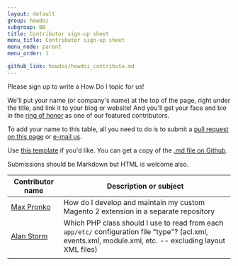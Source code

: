 ```yaml
---
layout: default
group: howdoi
subgroup: BB
title: Contributor sign-up sheet
menu_title: Contributor sign-up sheet
menu_node: parent
menu_order: 1

github_link: howdoi/howdoi_contribute.md
---
```


Please sign up to write a How Do I topic for us! 

We'll put your name (or company's name) at the top of the page, right under the title, and link it to your blog or website! And you'll get your face and bio in the <a href="{{ site.gdeurl21 }}howdoi/howdoi_bios.html">ring of honor</a> as one of our featured contributors.

To add your name to this table, all you need to do is to submit a <a href="{{ site.githuburl21 }}howdoi/howdoi_contribute.md">pull request on this page</a> or <a href="mailto:DL-Magento-Doc-Feedback@magento.com">e-mail us</a>. 

Use <a href="{{ site.gdeurl21 }}howdoi/howdoi_template.html">this template</a> if you'd like. You can get a copy of the <a href="{{ site.githuburl21 }}howdoi/howdoi_template.md">.md file  on Github</a>.

Submissions should be Markdown but HTML is welcome also.


| Contributor name  |  Description or subject |
|---|---|
| <a href="http://www.maxpronko.com/" title="Max Pronko">Max Pronko</a>  | How do I develop and maintain my custom Magento 2 extension in a separate repository  |
| <a href="http://www.alanstorm.com/" title="Alan Storm">Alan Storm</a>  | Which PHP class should I use to read from each `app/etc/` configuration file "type"? (acl.xml, events.xml, module.xml, etc. -- excluding layout XML files)  |
|   |   |

